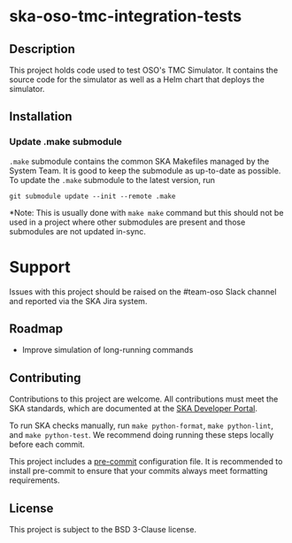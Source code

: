 # ska-oso-tmc-integration-tests

## Description

This project holds code used to test OSO's TMC Simulator. It contains the source code for the 
simulator as well as a Helm chart that deploys the simulator.

## Installation



### Update .make submodule

`.make` submodule contains the common SKA Makefiles managed by the System Team. It is good to keep the submodule as 
up-to-date as possible. To update the `.make` submodule to the latest version, run

```
git submodule update --init --remote .make
```

*Note: This is usually done with `make make` command but this should not be used in a project where other submodules 
are present and those submodules are not updated in-sync.

# Support

Issues with this project should be raised on the #team-oso Slack channel and reported via the SKA Jira system.

## Roadmap

- Improve simulation of long-running commands

## Contributing

Contributions to this project are welcome. All contributions must meet the SKA standards, which are documented at the
[SKA Developer Portal](https://developer.skao.int/en/latest/getting-started/contrib-guidelines.html).

To run SKA checks manually, run `make python-format`, `make python-lint`, and `make python-test`. We recommend doing
running these steps locally before each commit.

This project includes a [pre-commit](https://pre-commit.com/) configuration file. It is recommended to install
pre-commit to ensure that your commits always meet formatting requirements.

## License

This project is subject to the BSD 3-Clause license.
